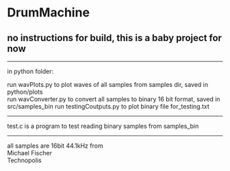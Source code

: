 # DrumMachine

## no instructions for build, this is a baby project for now
---
in python folder:

run wavPlots.py to plot waves of all samples from samples dir, saved in python/plots <br /> 
run wavConverter.py to convert all samples to binary 16 bit format, saved in src/samples_bin
run testingCoutputs.py to plot binary file for_testing.txt

---
test.c is a program to test reading binary samples from samples_bin

---
all samples are 16bit 44.1kHz from <br /> 
Michael Fischer <br />
Technopolis
